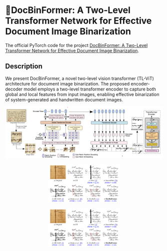 # 🥇DocBinFormer: A Two-Level Transformer Network for Effective Document Image Binarization
The official PyTorch code for the project [DocBinFormer: A Two-Level Transformer Network for Effective Document Image Binarization](https://arxiv.org/pdf/2312.03568).

## Description
We present DocBinFormer, a novel two-level vision transformer (TL-ViT) architecture for document image binarization. The proposed encoder-decoder model employs a two-level transformer encoder to capture both global and local features from input images, enabling effective binarization of system-generated and handwritten document images.

![alt text](DocBinFormer.png?raw=true)

<p align="center">
  <img src="assets/Results_1.png" width="230" /> 
<!--   <img src="/assets/GIF_1_IM_3_01_3_26.gif" width="220" /> -->
</p>

<p align="center">
  <img src="assets/Results_1.png" width="230" /> 
</p>

